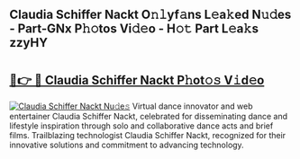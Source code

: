 ## Claudia Schiffer Nackt O𝚗𝚕yf𝚊ns L𝚎a𝚔ed N𝚞𝚍es - Part-GNx P𝚑𝚘tos Vi𝚍𝚎o - H𝚘𝚝 Part L𝚎a𝚔s zzyHY

# <h2><a href="http://kf2397.oniu.top/?m=Claudia+Schiffer+Nackt">🔗👉 🔴 Claudia Schiffer Nackt P𝚑ot𝚘𝚜 V𝚒d𝚎o</a></h2>

[![Claudia Schiffer Nackt Nu𝚍e𝚜](https://i.imgur.com/0qMVB7G.gif)](http://kf2397.oniu.top/?m=Claudia+Schiffer+Nackt)
Virtual dance innovator and web entertainer Claudia Schiffer Nackt, celebrated for disseminating dance and lifestyle inspiration through solo and collaborative dance acts and brief films. Trailblazing technologist Claudia Schiffer Nackt, recognized for their innovative solutions and commitment to advancing technology.  
